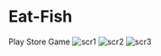 # Eat-Fish
Play Store Game
![scr1](https://user-images.githubusercontent.com/70098939/219009156-c22f4c7c-0e3f-4c68-a899-fb8769bd1b90.png)
![scr2](https://user-images.githubusercontent.com/70098939/219009164-a1c9bc11-620a-44f4-afb5-47f5efbb0a70.png)
![scr3](https://user-images.githubusercontent.com/70098939/219009178-62056e4e-22ab-4a36-8e8d-73fdb183c5b5.png)
